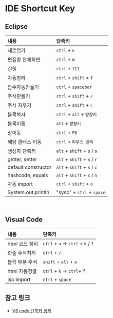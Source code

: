 # IDE Shortcut Key 



## Eclipse

| 내용                  | 단축키                         |
| :------------------ | :-------------------------- |
| 새로열기                | `ctrl` + `n`                |
| 편집창 전체화면            | `ctrl` + `m`                |
| 실행                  | `ctrl` + `f11`              |
| 자동정리                | `ctrl` + `shift` + `f`      |
| 함수자동만들기             | `ctrl` + `spacebar`         |
| 주석만들기               | `ctrl` + `shift` + `/`      |
| 주석 지우기              | `ctrl` + `shift` + `\`      |
| 블록복사                | `ctrl` + `alt` + `방향키`      |
| 블록이동                | `alt` + `방향키`               |
| 창이동                 | `ctrl` + `F6`               |
| 해당 클래스 이동           | `ctrl` + `마우스 클릭`           |
| 생성자 단축키             | `alt` + `shift` + `s` / `o` |
| getter, setter      | `alt` + `shift` + `s` / `r` |
| default constructor | `alt` + `shift` + `s` / `c` |
| hashcode, equals    | `alt` + `shift` + `s` / `h` |
| 자동 import           | `ctrl` + `shift` + `o`      |
| System.out.println  | "syso" + `ctrl` + `space`   |

<br>

## Visual Code

| 내용         | 단축키                               |
| :--------- | :-------------------------------- |
| html 코드 정리 | `ctrl` + `a` → `ctrl` + `k` / `f` |
| 한줄 주석처리    | `ctrl` + `/`                      |
| 블럭 부분 주석   | `shift` + `alt` + `a`             |
| html 자동정렬  | `ctrl` + `k` → `ctrl`+ `f`        |
| jsp import | `ctrl` + `space`                  |




## 참고 링크
- [VS code 단축키 정리](https://demun.github.io/vscode-tutorial/shortcuts/)